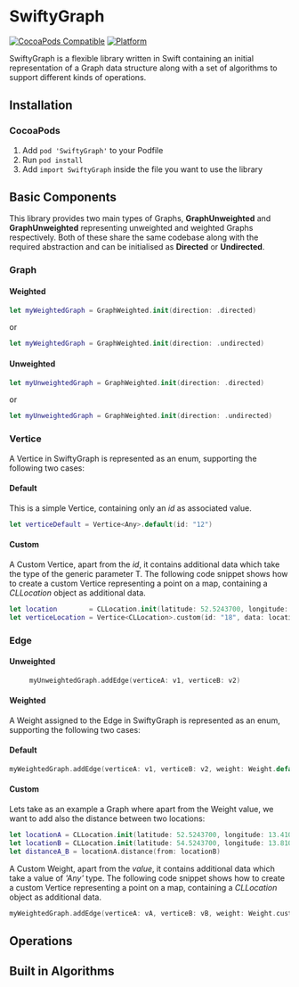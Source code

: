 # SwiftyGraph

[![CocoaPods Compatible](https://img.shields.io/cocoapods/v/SwiftyGraph.svg?style=flat)](https://img.shields.io/cocoapods/v/SwiftyGraph.svg?style=flat)
[![Platform](https://img.shields.io/cocoapods/p/SwiftGraph.svg?style=flat)](http://cocoadocs.org/docsets/SwiftyGraph)

SwiftyGraph is a flexible library written in Swift containing an initial representation of a Graph data structure along with a set of algorithms to support different kinds of operations.


## Installation

### CocoaPods

1. Add `pod 'SwiftyGraph'` to your Podfile
2. Run `pod install`
3. Add `import SwiftyGraph` inside the file you want to use the library

## Basic Components

This library provides two main types of Graphs, **GraphUnweighted** and **GraphUnweighted** representing unweighted and weighted Graphs respectively. Both of these share the same codebase along with the required abstraction and can be initialised as **Directed** or **Undirected**.

### Graph

#### Weighted



```swift
let myWeightedGraph = GraphWeighted.init(direction: .directed)
```

or

```swift
let myWeightedGraph = GraphWeighted.init(direction: .undirected)
```

#### Unweighted



```swift
let myUnweightedGraph = GraphWeighted.init(direction: .directed)
```

or

```swift
let myUnweightedGraph = GraphWeighted.init(direction: .undirected)
```

### Vertice

A Vertice in SwiftyGraph is represented as an enum, supporting the following two cases:

#### Default

This is a simple Vertice, containing only an *id* as associated value.

```swift
let verticeDefault = Vertice<Any>.default(id: "12")
```


#### Custom

A Custom Vertice, apart from the *id*, it contains additional data which take the type of the generic parameter T. The following code snippet shows how to create a custom Vertice representing a point on a map, containing a *CLLocation* object as additional data.

```swift
let location        = CLLocation.init(latitude: 52.5243700, longitude: 13.4105300)
let verticeLocation = Vertice<CLLocation>.custom(id: "18", data: location)
```

### Edge

#### Unweighted 

```swift
     myUnweightedGraph.addEdge(verticeA: v1, verticeB: v2)
```

#### Weighted 

A Weight assigned to the Edge in SwiftyGraph is represented as an enum, supporting the following two cases:

#### Default

```swift
myWeightedGraph.addEdge(verticeA: v1, verticeB: v2, weight: Weight.default(value: 7))
```

#### Custom

Lets take as an example a Graph where apart from the Weight value, we want to add also the distance between two locations:

```swift
let locationA = CLLocation.init(latitude: 52.5243700, longitude: 13.4105300)
let locationB = CLLocation.init(latitude: 54.5243700, longitude: 13.8105300)
let distanceA_B = locationA.distance(from: locationB)
```

A Custom Weight, apart from the *value*, it contains additional data which take a value of *'Any'* type. The following code snippet shows how to create a custom Vertice representing a point on a map, containing a *CLLocation* object as additional data.

```swift
myWeightedGraph.addEdge(verticeA: vA, verticeB: vB, weight: Weight.custom(value: 34, data: distanceA_B))
```

## Operations

## Built in Algorithms

